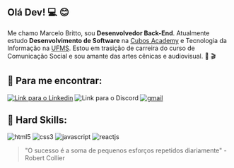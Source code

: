 ## Olá Dev! :computer: :blush: 

Me chamo Marcelo Britto, sou **Desenvolvedor Back-End**. Atualmente estudo **Desenvolvimento de Software** na [Cubos Academy](https://cubos.academy/) e Tecnologia da Informação na [UFMS](https://www.ufms.br/). Estou em trasição de carreira do curso de Comunicação Social e sou amante das artes cênicas e audiovisual. :disguised_face: :clapper:

## 	:speech_balloon: Para me encontrar:

[![Link para o Linkedin](https://img.shields.io/badge/LinkedIn-0077B5?style=for-the-badge&logo=linkedin&logoColor=white)](https://www.linkedin.com/in/marcelo-britto/)
![Link para o Discord](https://img.shields.io/badge/Discord-5865F2?style=for-the-badge&logo=discord&logoColor=white)
<a href="mailto:jmarcelobc@gmail.com" target="_blank"> 
   <img src="https://img.shields.io/badge/Gmail-D14836?style=for-the-badge&logo=gmail&logoColor=white" alt="gmail" />
</a>

## 	:open_hands: Hard Skills:
![html5](https://img.shields.io/badge/HTML5-E34F26?style=for-the-badge&logo=html5&logoColor=white)
![css3](https://img.shields.io/badge/CSS3-1572B6?style=for-the-badge&logo=css3&logoColor=white)
![javascript](https://img.shields.io/badge/JavaScript-323330?style=for-the-badge&logo=javascript&logoColor=F7DF1E)
![reactjs](https://img.shields.io/badge/React-20232A?style=for-the-badge&logo=react&logoColor=61DAFB)

> "O sucesso é a soma de pequenos esforços repetidos diariamente" - Robert Collier
